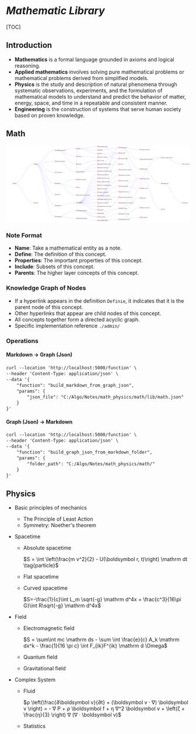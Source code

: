 # $Mathematic\ Library$

[TOC]

## Introduction

- **Mathematics** is a formal language grounded in axioms and logical reasoning.
- **Applied mathematics** involves solving pure mathematical problems or mathematical problems derived from simplified models.
- **Physics** is the study and description of natural phenomena through systematic observations, experiments, and the formulation of mathematical models to understand and predict the behavior of matter, energy, space, and time in a repeatable and consistent manner.
- **Engineering** is the construction of systems that serve human society based on proven knowledge.

## Math

![](./math/assets/math.svg)

### Note Format

- **Name**: Take a mathematical entity as a note.
- **Define**: The definition of this concept.
- **Properties**: The important properties of this concept.
- **Include**: Subsets of this concept.
- **Parents**: The higher layer concepts of this concept.



### Knowledge Graph of Nodes

- If a hyperlink appears in the definition `Definie`, it indicates that it is the parent node of this concept.
- Other hyperlinks that appear are child nodes of this concept.
- All concepts together form a directed acyclic graph.
- Specific implementation reference `./admin/`

### Operations

#### Markdown $\to$ Graph (Json)

```
curl --location 'http://localhost:5000/function' \
--header 'Content-Type: application/json' \
--data '{
    "function": "build_markdown_from_graph_json",
    "params": {
        "json_file": "C:/Algo/Notes/math_physics/math/lib/math.json"
    }
}'
```

#### Graph (Json) $\to$ Markdown

```
curl --location 'http://localhost:5000/function' \
--header 'Content-Type: application/json' \
--data '{
    "function": "build_graph_json_from_markdown_folder",
    "params": {
        "folder_path": "C:/Algo/Notes/math_physics/math/"
    }
}'
```

## Physics

- Basic principles of mechanics

  - The Principle of Least Action
  - Symmetry: Noether's theorem

- Spacetime
  - Absolute spacetime

    $S = \int \left(\frac{m v^2}{2} - U(\boldsymbol r, t)\right) \mathrm dt  \tag{particle}$

  - Flat spacetime

  - Curved spacetime

    $S=-\frac{1}{c}\int L_m \sqrt{-g} \mathrm d^4x + \frac{c^3}{16\pi G}\int R\sqrt{-g} \mathrm d^4x$
  
- Field
  - Electromagnetic field

    $S = \sum\int mc \mathrm ds - \sum \int \frac{e}{c} A_k \mathrm dx^k - \frac{1}{16 \pi c} \int F_{ik}F^{ik} \mathrm d \Omega$

  - Quantum field

  - Gravitational field

- Complex System
  - Fluid

    $ρ \left(\frac{∂\boldsymbol v}{∂t} + (\boldsymbol v · ∇) \boldsymbol v \right) =  - ∇ P  + ρ \boldsymbol f + η ∇^2 \boldsymbol v + \left(ζ + \frac{η}{3} \right) ∇ (∇ · \boldsymbol v)$

  - Statistics
